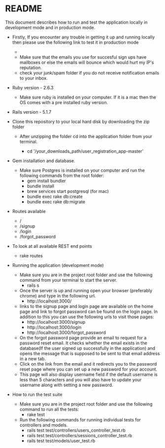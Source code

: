 # README

This document describes how to run and test the application locally in development mode and in production mode.

* Firstly, If you encounter any trouble in getting it up and running locally then please use the following link to test it in production mode
    
    * <a target = "blank" href = "https://user-registration-application.herokuapp.com/"></a>
    * Make sure that the emails you use for succesful sign ups have mailboxes or else the emails will bounce which would hurt my IP's reputation.
    * check your junk/spam folder if you do not receive notification emails to your inbox.

* Ruby version - 2.6.3

    * Make sure ruby is installed on your computer. If it is a mac then the OS comes with a pre installed ruby version.

* Rails version - 5.1.7

* Clone this repository to your local hard disk by downloading the zip folder

    * After unzipping the folder cd into the application folder from your terminal.
    
        * cd '/your_downloads_path/user_registration_app-master'

* Gem installation and database.

    * Make sure Postgres is installed on your computer and run the following commands from the root folder:
        * gem install bundler
        * bundle install
        * brew services start postgresql (for mac)
        * bundle exec rake db:create
        * bundle exec rake db:migrate
     
* Routes available
    * /
    * /signup
    * /login
    * /forgot_password

* To look at all available REST end points
    * rake routes
  
* Running the application (development mode)
    * Make sure you are in the project root folder and use the following command from your terminal to start the server.
        * rails s
    * Once the server is up and running open your browser (preferably chrome) and type in the following url.
        * http://localhost:3000/
    * links to the signup page and login page are available on the home page and link to forgot password can be found on the login page. In addition to this you can use the following urls to visit those pages:
        * http://localhost:3000/signup
        * http://localhost:3000/login
        * http://localhost:3000/forgot_password
    * On the forgot password page provide an email to request for a password reset email. It checks whether the email exists in the database(If the user signed up successfully in the application) and opens the message that is supposed to be sent to that email address in a new tab.
    * Click on the link from the email and it redirects you to the password reset page where you can set up a new password for your account.
    * This page will also display username field if the default username is less than 5 characters and you will also have to update your username along with setting a new password.

* How to run the test suite
    * Make sure you are in the project root folder and use the following command to run all the tests:
        * rake test
    * Run the following commands for running individual tests for controllers and models.
        * rails test test/controllers/users_controller_test.rb
        * rails test test/controllers/sessions_controller_test.rb
        * rails test test/models/user_test.rb